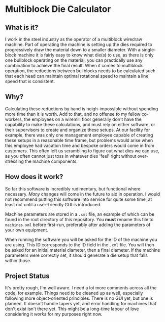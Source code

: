 # Multiblock Die Calculator

## What is it?

I work in the steel industry as the operator of a multiblock wiredraw machine. Part of operating the machine is setting up the dies required to progressively draw the material down to a smaller diameter. With a single-block machine it is fairly easy to know what die(s) to use, as there is only one bullblock operating on the material, you can practically use any combination to achieve the final result. When it comes to multiblock operation, the reductions between bullblocks needs to be calculated such that each head can maintain optimal rotational speed to maintain a line speed that is consistent.

## Why?

Calculating these reductions by hand is neigh-impossible without spending more time than it is worth. Add to that, and no offense to my fellow co-workers, the employees on a wiremill floor generally don't have the capability to make these calculations, and must rely on either software, or their supervisors to create and organize these setups. At our facility for example, there was only one management employee capable of creating these setups in a reasonable time frame, but problems would arise when this employee had vacation time and bespoke orders would come in from customers. This often left us scrambling to figure out what dies we can use, as you often cannot just toss in whatever dies 'feel' right without over-stressing the machine components.

## How does it work?

So far this software is incredibly rudimentary, but functional where necessary. *Many* changes will come in the future to aid in operation. I would not recommend putting this software into service for quite some time, at least not until a user-friendly GUI is introduced.

Machine parameters are stored in a `.xml` file, an example of which can be found in the root directory of this repository. You **must** rename this file to `machines.xml` before first-run, preferably after adding the parameters of your own equipment.

When running the software you will be asked for the ID of the machine you are using. This ID corresponds to the ID field in the `.xml` file. You will then be asked for an initial material diameter, then a final diameter. If the machine parameters were correctly set, it should generate a die setup that falls within those.

## Project Status

It's pretty rough, I'm well aware. I need a lot more comments across all the code, for example. Things need to be cleaned up as well, especially following more object-oriented principles. There is no GUI yet, but one is planned. It doesn't handle tapers yet, and error handling for machines that don't exist isn't there yet. This might be a long-time labour of love considering it *works* for my purposes right now.